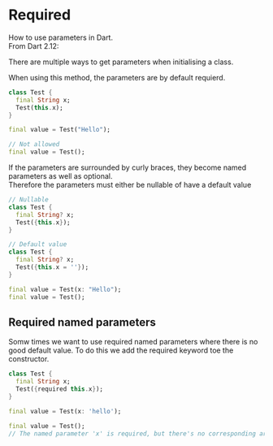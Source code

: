# Required

How to use parameters in Dart.\
From Dart 2.12:

There are multiple ways to get parameters when initialising a class.

When using this method, the parameters are by default requierd.

```dart
class Test {
  final String x;
  Test(this.x);
}

final value = Test("Hello");

// Not allowed
final value = Test();
```

If the parameters are surrounded by curly braces, they become named parameters as well as optional.\
Therefore the parameters must either be nullable of have a default value

```dart
// Nullable
class Test {
  final String? x;
  Test({this.x});
}

// Default value
class Test {
  final String? x;
  Test({this.x = ''});
}

final value = Test(x: "Hello");
final value = Test();
```

## Required named parameters

Somw times we want to use required named parameters where there is no good default value. To do this we add the required keyword toe the constructor.

```dart
class Test {
  final String x;
  Test({required this.x});
}

final value = Test(x: 'hello');

final value = Test(); 
// The named parameter 'x' is required, but there's no corresponding argument.
```